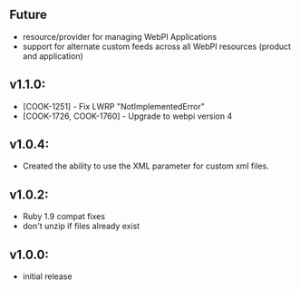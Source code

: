 ## Future

* resource/provider for managing WebPI Applications
* support for alternate custom feeds across all WebPI resources (product and application)

## v1.1.0:

* [COOK-1251] - Fix LWRP "NotImplementedError"
* [COOK-1726, COOK-1760] - Upgrade to webpi version 4

## v1.0.4:

* Created the ability to use the XML parameter for custom xml files.

## v1.0.2:

* Ruby 1.9 compat fixes
* don't unzip if files already exist

## v1.0.0:

* initial release
